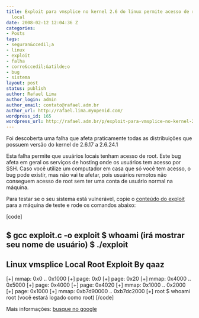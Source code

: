 ```yaml
---
title: Exploit para vmsplice no kernel 2.6 do linux permite acesso de root para usu&aacute;rio
  local
date: 2008-02-12 12:04:36 Z
categories:
- Posts
tags:
- seguran&ccedil;a
- linux
- exploit
- falha
- corre&ccedil;&atilde;o
- bug
- sistema
layout: post
status: publish
author: Rafael Lima
author_login: admin
author_email: contato@rafael.adm.br
author_url: http://rafael.lima.myopenid.com/
wordpress_id: 165
wordpress_url: http://rafael.adm.br/p/exploit-para-vmsplice-no-kernel-26-do-linux-permite-acesso-de-root-para-usuario-local/
---
```


Foi descoberta uma falha que afeta praticamente todas as distribui&ccedil;&otilde;es que possuem vers&atilde;o do kernel de 2.6.17 a 2.6.24.1

Esta falha permite que usu&aacute;rios locais tenham acesso de root. Este bug afeta em geral os servi&ccedil;os de hosting onde os usu&aacute;rios tem acesso por SSH. Caso voc&ecirc; utilize um computador em casa que s&oacute; voc&ecirc; tem acesso, o bug pode existir, mas n&atilde;o vai te afetar, pois usu&aacute;rios remotos n&atilde;o conseguem acesso de root sem ter uma conta de usu&aacute;rio normal na m&aacute;quina.

Para testar se o seu sistema est&aacute; vulner&aacute;vel, copie o <a href="http://www.milw0rm.com/exploits/5092">conte&uacute;do do exploit</a> para a m&aacute;quina de teste e rode os comandos abaixo:

[code]

$ gcc exploit.c -o exploit
$ whoami
(ir&aacute; mostrar seu nome de usu&aacute;rio)
$ ./exploit
-----------------------------------
Linux vmsplice Local Root Exploit
By qaaz
-----------------------------------
[+] mmap: 0x0 .. 0x1000
[+] page: 0x0
[+] page: 0x20
[+] mmap: 0x4000 .. 0x5000
[+] page: 0x4000
[+] page: 0x4020
[+] mmap: 0x1000 .. 0x2000
[+] page: 0x1000
[+] mmap: 0xb7d90000 .. 0xb7dc2000
[+] root
$ whoami
root
(voc&ecirc; estar&aacute; logado como root)
[/code]

Mais informa&ccedil;&otilde;es: <a href="http://www.google.com/search?q=exploit+kernel+2.6+local+root">busque no google</a>
